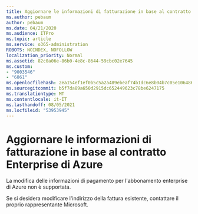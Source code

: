 ```yaml
---
title: Aggiornare le informazioni di fatturazione in base al contratto Enterprise di Azure
ms.author: pebaum
author: pebaum
ms.date: 04/21/2020
ms.audience: ITPro
ms.topic: article
ms.service: o365-administration
ROBOTS: NOINDEX, NOFOLLOW
localization_priority: Normal
ms.assetid: 82c0a06e-86b0-4e8c-8644-59cbc02e7645
ms.custom:
- "9003546"
- "6861"
ms.openlocfilehash: 2ea154ef1ef0b5c5a2a489ebeaf74b1dc6e8b04b7c05e1064869cc99262c9823
ms.sourcegitcommit: b5f7da89a650d2915dc652449623c78be6247175
ms.translationtype: MT
ms.contentlocale: it-IT
ms.lasthandoff: 08/05/2021
ms.locfileid: "53953945"
---
```

# <a name="update-billing-info-under-azure-enterprise-agreement"></a>Aggiornare le informazioni di fatturazione in base al contratto Enterprise di Azure

La modifica delle informazioni di pagamento per l'abbonamento enterprise di Azure non è supportata.

Se si desidera modificare l'indirizzo della fattura esistente, contattare il proprio rappresentante Microsoft.
